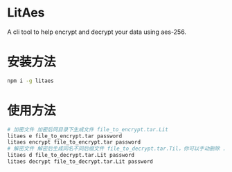 # LitAes

A cli tool to help encrypt and decrypt your data using aes-256.

# 安装方法

```sh
npm i -g litaes
```

# 使用方法

```sh
# 加密文件 加密后同目录下生成文件 file_to_encrypt.tar.Lit
litaes e file_to_encrypt.tar password
litaes encrypt file_to_encrypt.tar password
# 解密文件 解密后生成同名不同后缀文件 file_to_decrypt.tar.Til，你可以手动删除 .Til 后缀
litaes d file_to_decrypt.tar.Lit password
litaes decrypt file_to_decrypt.tar.Lit password
```
